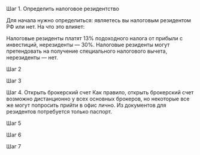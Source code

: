 Шаг 1. Определить налоговое резидентство

Для начала нужно определиться: являетесь вы налоговым резидентом РФ или нет. На что это влияет:

Налоговые резиденты платят 13% подоходного налога от прибыли с инвестиций, нерезиденты — 30%.
Налоговые резиденты могут претендовать на получение специального налогового вычета, нерезиденты — нет.




Шаг 2

Шаг 3

Шаг 4. Открыть брокерский счет
Как правило, открыть брокерский счет возможно дистанционно у всех основных брокеров, но некоторые все же могут попросить прийти в офис лично. Из документов для резидентов потребуется только паспорт.

Шаг 5


Шаг 6

Шаг 7

